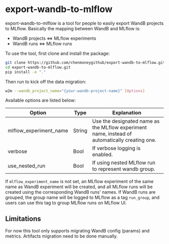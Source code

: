 # export-wandb-to-mlflow

export-wandb-to-mlflow is a tool for people to easily export WandB projects to MLflow.
Basically the mapping between WandB and MLflow is:

- WandB projects <=> MLflow experiments
- WandB runs <=> MLflow runs

To use the tool, first clone and install the package:

```bash
git clone https://github.com/chenmoneygithub/export-wandb-to-mlflow.git
cd export-wandb-to-mlflow.git
pip install -e "."
```

Then run to kick off the data migration:

```bash
w2m --wandb_project_name="{your-wandb-project-name}" [Options]
```

Available options are listed below:

| Option                 | Type   | Explanation                                                                                   |
| ---------------------- | ------ | --------------------------------------------------------------------------------------------- |
| mlflow_experiment_name | String | Use the designated name as the MLflow experiment name, instead of automatically creating one. |
| verbose                | Bool   | If verbose logging is enabled.                                                                |
| use_nested_run         | Bool   | If using nested MLflow run to represent wandb group.                                          |

If `mlflow_experiment_name` is not set, an MLflow experiment of the same name as WandB experiment will be created, and all MLflow
runs will be created using the corresponding WandB runs' names. If WandB runs are grouped, the group name will be logged to MLflow
as a tag `run_group`, and users can use this tag to group MLflow runs on MLflow UI.

## Limitations

For now this tool only supports migrating WandB config (params) and metrics. Artifacts migration need to be done manually.